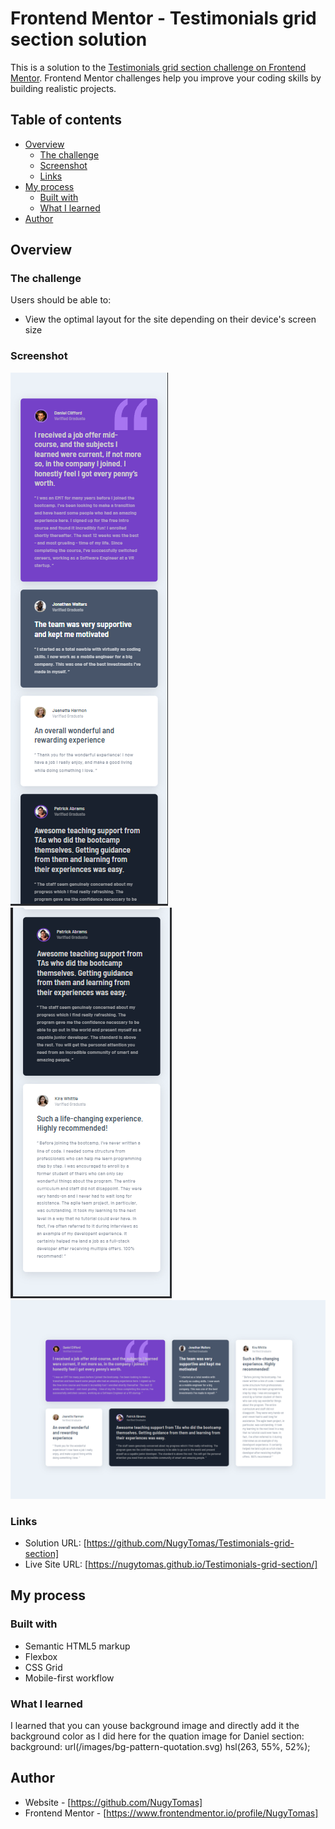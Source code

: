 # Frontend Mentor - Testimonials grid section solution

This is a solution to the [Testimonials grid section challenge on Frontend Mentor](https://www.frontendmentor.io/challenges/testimonials-grid-section-Nnw6J7Un7). Frontend Mentor challenges help you improve your coding skills by building realistic projects. 

## Table of contents

- [Overview](#overview)
  - [The challenge](#the-challenge)
  - [Screenshot](#screenshot)
  - [Links](#links)
- [My process](#my-process)
  - [Built with](#built-with)
  - [What I learned](#what-i-learned)
- [Author](#author)




## Overview

### The challenge

Users should be able to:

- View the optimal layout for the site depending on their device's screen size

### Screenshot

![](/mobile1.PNG) ![](/mobile2.PNG) ![](/desktop.PNG)



### Links

- Solution URL: [https://github.com/NugyTomas/Testimonials-grid-section]
- Live Site URL: [https://nugytomas.github.io/Testimonials-grid-section/]

## My process

### Built with

- Semantic HTML5 markup
- Flexbox
- CSS Grid
- Mobile-first workflow



### What I learned

I learned that you can youse background image and directly add it the background color as I did here for the quation image for Daniel section:
    background: url(/images/bg-pattern-quotation.svg) hsl(263, 55%, 52%);
    
## Author

- Website - [https://github.com/NugyTomas]
- Frontend Mentor - [https://www.frontendmentor.io/profile/NugyTomas]

